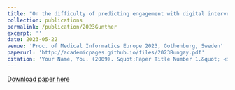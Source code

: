 ```yaml
---
title: "On the difficulty of predicting engagement with digital interventions for substance use disorders"
collection: publications
permalink: /publication/2023Gunther
excerpt: ''
date: 2023-05-22
venue: 'Proc. of Medical Informatics Europe 2023, Gothenburg, Sweden'
paperurl: 'http://academicpages.github.io/files/2023Bungay.pdf'
citation: 'Your Name, You. (2009). &quot;Paper Title Number 1.&quot; <i>Journal 1</i>. 1(1).'
---
```


[Download paper here](http://academicpages.github.io/files/2023Bungay.pdf)